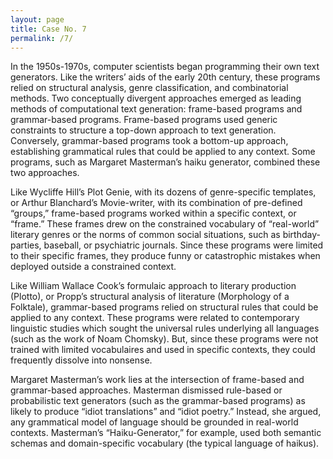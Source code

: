 ```yaml
---
layout: page
title: Case No. 7
permalink: /7/
---
```


In the 1950s-1970s, computer scientists began programming their own text generators. Like the writers’ aids of the early 20th century, these programs relied on structural analysis, genre classification, and combinatorial methods. Two conceptually divergent approaches emerged as leading methods of computational text generation: frame-based programs and grammar-based programs. Frame-based programs used generic constraints to structure a top-down approach to text generation. Conversely, grammar-based programs took a bottom-up approach, establishing grammatical rules that could be applied to any context. Some programs, such as Margaret Masterman’s haiku generator, combined these two approaches.  

Like Wycliffe Hill’s Plot Genie, with its dozens of genre-specific templates, or Arthur Blanchard’s Movie-writer, with its combination of pre-defined “groups,” frame-based programs worked within a specific context, or “frame.” These frames drew on the constrained vocabulary of “real-world” literary genres or the norms of common social situations,  such as birthday-parties, baseball, or psychiatric journals. Since these programs were limited to their specific frames, they produce funny or catastrophic mistakes when deployed outside a constrained context.  

Like William Wallace Cook’s formulaic approach to literary production (Plotto), or Propp’s structural analysis of literature (Morphology of a Folktale), grammar-based programs relied on structural rules that could be applied to any context. These programs were related to contemporary linguistic studies which sought the universal rules underlying all languages (such as the work of Noam Chomsky). But, since these programs were not trained with limited vocabulaires and used in specific contexts, they could frequently dissolve into nonsense.  

Margaret Masterman’s work lies at the intersection of frame-based and grammar-based approaches. Masterman dismissed rule-based or probabilistic text generators (such as the grammar-based programs) as likely to produce “idiot translations” and “idiot poetry.”  Instead, she argued, any grammatical model of language should be grounded in real-world contexts. Masterman’s “Haiku-Generator,” for example, used both semantic schemas and domain-specific vocabulary (the typical language of haikus).  
